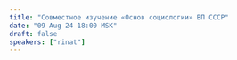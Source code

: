 ```yaml
---
title: "Совместное изучение «Основ социологии» ВП СССР"
date: "09 Aug 24 18:00 MSK"
draft: false
speakers: ["rinat"]
---
```

